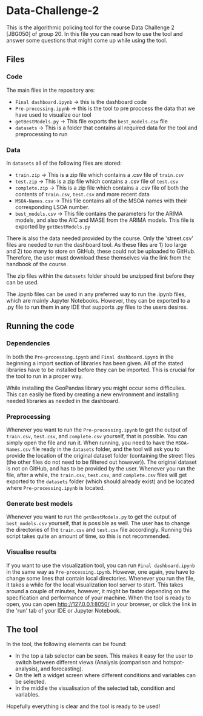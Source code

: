 # Data-Challenge-2

This is the algorithmic policing tool for the course Data Challenge 2 [JBG050] of group 20. In this file you can read how to use the tool and answer some questions that might come up
while using the tool.

## Files

### Code
The main files in the repository are:
- `Final dashboard.ipynb` -> this is the dashboard code
- `Pre-processing.ipynb` -> this is the tool to pre proccess the data that we have used to visualize our tool
- `getBestModels.py` -> This file exports the `best_models.csv` file
- `datasets` -> This is a folder that contains all required data for the tool and preprocessing to run

### Data
In `datasets` all of the following files are stored:
- `train.zip` -> This is a zip file which contains a .csv file of `train.csv`
- `test.zip` -> This is a zip file which contains a .csv file of `test.csv`
- `complete.zip` -> This is a zip file which contains a .csv file of both the contents of `train.csv`, `test.csv` and more recent data
- `MSOA-Names.csv` -> This file contains all of the MSOA names with their corresponding LSOA number.
- `best_models.csv` -> This file contains the parameters for the ARIMA models, and also the AIC and MASE from the ARIMA models. This file is exported by `getBestModels.py`

There is also the data needed provided by the course. Only the 'street.csv' files are needed to run the dashboard tool. As these files are 1) too large and 2) too many to store on GitHub, these could not be uploaded to GitHub. Therefore, the user must download these themselves via the link from the handbook of the course.

The zip files within the `datasets` folder should be unzipped first before they can be used.

The .ipynb files can be used in any preferred way to run the .ipynb files, which are mainly Jupyter Notebooks. However, they can be exported to a .py file to run them in any IDE that supports .py files to the users desires.

## Running the code
### Dependencies
In both the `Pre-processing.ipynb` and `Final dashboard.ipynb` in the beginning a import section of libraries has been given. All of the stated libraries have to be installed before they can be imported. This is crucial for the tool to run in a proper way.

While installing the GeoPandas library you might occur some difficulies. This can easily be fixed by creating a new environment and installing needed libraries as needed in the dashboard.

### Preprocessing
Whenever you want to run the `Pre-processing.ipynb` to get the output of `train.csv`, `test.csv`, and `complete.csv` yourself, that is possible. You can simply open the file and run it. When running, you need to have the `MSOA-Names.csv` file ready in the `datasets` folder, and the tool will ask you to provide the location of the original dataset folder (containing the street files (the other files do not need to be filtered out however)). The original dataset is not on GitHub, and has to be provided by the user. Whenever you run the file, after a while, the `train.csv`, `test.csv`, and `complete.csv` files will get exported to the `datasets` folder (which should already exist) and be located where `Pre-processing.ipynb` is located. 

### Generate best models
Whenever you want to run the `getBestModels.py` to get the output of `best_models.csv` yourself, that is possible as well. The user has to change the directories of the `train.csv` and `test.csv` file accordingly. Running this script takes quite an amount of time, so this is not recommended.

### Visualise results
If you want to use the visualization tool, you can run `Final dashboard.ipynb` in the same way as `Pre-processing.ipynb`. However, one again, you have to change some lines that contain 
local directories.  Whenever you run the file, it takes a while for the local visualization tool server to start. This takes around a couple of minutes, however, it might be faster depending on the specification and performance of your machine. When the tool is ready to open, you can open http://127.0.0.1:8050/ in your
browser, or click the link in the 'run' tab of your IDE or Jupyter Notebook. 

## The tool
In the tool, the following elements can be found:
- In the top a tab selector can be seen. This makes it easy for the user to switch between different views (Analysis (comparison and hotspot-analysis), and forecasting).
- On the left a widget screen where different conditions and variables can be selected.
- In the middle the visualisation of the selected tab, condition and variables.

Hopefully everything is clear and the tool is ready to be used!
